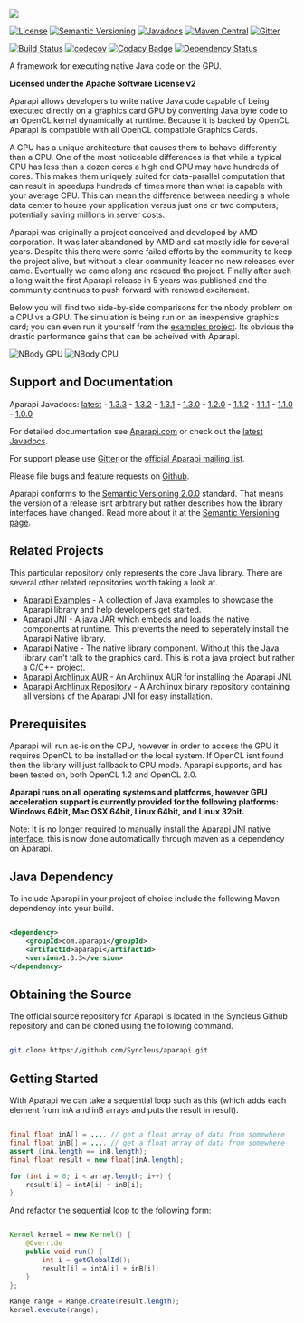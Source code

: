 ![](http://aparapi.com/images/logo-text-adjacent.png)

[![License](http://img.shields.io/:license-apache-blue.svg?style=flat-square)](http://www.apache.org/licenses/LICENSE-2.0.html)
[![Semantic Versioning](https://img.shields.io/SemVer/2.0.0.png)](http://semver.org/spec/v2.0.0.html)
[![Javadocs](http://www.javadoc.io/badge/com.aparapi/aparapi.svg)](http://www.javadoc.io/doc/com.aparapi/aparapi)
[![Maven Central](https://maven-badges.herokuapp.com/maven-central/com.aparapi/aparapi/badge.png?style=flat)](https://maven-badges.herokuapp.com/maven-central/com.aparapi/aparapi/)
[![Gitter](https://badges.gitter.im/Syncleus/aparapi.svg)](https://gitter.im/Syncleus/aparapi?utm_source=badge&utm_medium=badge&utm_campaign=pr-badge&utm_content=badge)

[![Build Status](https://travis-ci.org/Syncleus/aparapi.svg?branch=master)](https://travis-ci.org/Syncleus/aparapi)
[![codecov](https://codecov.io/gh/Syncleus/aparapi/branch/master/graph/badge.svg)](https://codecov.io/gh/Syncleus/aparapi)
[![Codacy Badge](https://api.codacy.com/project/badge/Grade/b8c0efbe275f44369d9959b5ded14bfd)](https://www.codacy.com/app/freemo/aparapi?utm_source=github.com&amp;utm_medium=referral&amp;utm_content=Syncleus/aparapi&amp;utm_campaign=badger)
[![Dependency Status](https://www.versioneye.com/user/projects/5855deafad9aa2003738a08b/badge.svg?style=flat-square)](https://www.versioneye.com/user/projects/5855deafad9aa2003738a08b)

A framework for executing native Java code on the GPU.

**Licensed under the Apache Software License v2**

Aparapi allows developers to write native Java code capable of being executed directly on a graphics card GPU by converting Java byte code to an OpenCL kernel dynamically at runtime. Because it is backed by OpenCL Aparapi is compatible with all OpenCL compatible Graphics Cards.

A GPU has a unique architecture that causes them to behave differently than a CPU. One of the most noticeable differences is that while a typical CPU has less than a dozen cores a high end GPU may have hundreds of cores. This makes them uniquely suited for data-parallel computation that can result in speedups hundreds of times more than what is capable with your average CPU. This can mean the difference between needing a whole data center to house your application versus just one or two computers, potentially saving millions in server costs.

Aparapi was originally a project conceived and developed by AMD corporation. It was later abandoned by AMD and sat mostly idle for several years. Despite this there were some failed efforts by the community to keep the project alive, but without a clear community leader no new releases ever came. Eventually we came along and rescued the project. Finally after such a long wait the first Aparapi release in 5 years was published and the community continues to push forward with renewed excitement.

Below you will find two side-by-side comparisons for the nbody problem on a CPU vs a GPU. The simulation is being run on an inexpensive graphics card; you can even run it yourself from the [examples project](https://github.com/Syncleus/aparapi-examples). Its obvious the drastic performance gains that can be acheived with Aparapi.

![NBody GPU](http://aparapi.com/images/nbody_gpu.gif) ![NBody CPU](http://aparapi.com/images/nbody_cpu.gif)

## Support and Documentation

Aparapi Javadocs: [latest](http://www.javadoc.io/doc/com.aparapi/aparapi) - [1.3.3](http://www.javadoc.io/doc/com.aparapi/aparapi/1.3.3) - [1.3.2](http://www.javadoc.io/doc/com.aparapi/aparapi/1.3.2) - [1.3.1](http://www.javadoc.io/doc/com.aparapi/aparapi/1.3.1) - [1.3.0](http://www.javadoc.io/doc/com.aparapi/aparapi/1.3.0) - [1.2.0](http://www.javadoc.io/doc/com.aparapi/aparapi/1.2.0) - [1.1.2](http://www.javadoc.io/doc/com.aparapi/aparapi/1.1.2) - [1.1.1](http://www.javadoc.io/doc/com.aparapi/aparapi/1.1.1) - [1.1.0](http://www.javadoc.io/doc/com.aparapi/aparapi/1.1.0) - [1.0.0](http://www.javadoc.io/doc/com.syncleus.aparapi/aparapi/1.0.0)

For detailed documentation see [Aparapi.com](http://Aparapi.com) or check out the [latest Javadocs](http://www.javadoc.io/doc/com.aparapi/aparapi).

For support please use [Gitter](https://gitter.im/Syncleus/aparapi) or the [official Aparapi mailing list](https://groups.google.com/d/forum/aparapi).

Please file bugs and feature requests on [Github](https://github.com/Syncleus/aparapi/issues).

Aparapi conforms to the [Semantic Versioning 2.0.0](http://semver.org/spec/v2.0.0.html) standard. That means the version of a release isnt arbitrary but rather describes how the library interfaces have changed. Read more about it at the [Semantic Versioning page](http://semver.org/spec/v2.0.0.html).

## Related Projects

This particular repository only represents the core Java library. There are several other related repositories worth taking a look at.

* [Aparapi Examples](https://github.com/Syncleus/aparapi-examples) - A collection of Java examples to showcase the Aparapi library and help developers get started.
* [Aparapi JNI](https://github.com/Syncleus/aparapi-jni) - A java JAR which embeds and loads the native components at runtime. This prevents the need to seperately install the Aparapi Native library.
* [Aparapi Native](https://github.com/Syncleus/aparapi-native) - The native library component. Without this the Java library can't talk to the graphics card. This is not a java project but rather a C/C++ project.
* [Aparapi Archlinux AUR](https://github.com/Syncleus/aparapi-archlinux) - An Archlinux AUR for installing the Aparapi JNI.
* [Aparapi Archlinux Repository](https://github.com/Syncleus/aparapi-archlinux-repo) - A Archlinux binary repository containing all versions of the Aparapi JNI for easy installation.

## Prerequisites

Aparapi will run as-is on the CPU, however in order to access the GPU it requires OpenCL to be installed on the local system. If OpenCL isnt found then the library will just fallback to CPU mode. Aparapi supports, and has been tested on, both OpenCL 1.2 and OpenCL 2.0.

**Aparapi runs on all operating systems and platforms, however GPU acceleration support is currently provided for the following platforms: Windows 64bit, Mac OSX 64bit, Linux 64bit, and Linux 32bit.**

Note: It is no longer required to manually install the [Aparapi JNI native interface](https://github.com/Syncleus/aparapi-native), this is now done automatically through maven as a dependency on Aparapi.

## Java Dependency

To include Aparapi in your project of choice include the following Maven dependency into your build.

```xml

<dependency>
    <groupId>com.aparapi</groupId>
    <artifactId>aparapi</artifactId>
    <version>1.3.3</version>
</dependency>
```

## Obtaining the Source

The official source repository for Aparapi is located in the Syncleus Github repository and can be cloned using the
following command.

```bash

git clone https://github.com/Syncleus/aparapi.git
```

## Getting Started

With Aparapi we can take a sequential loop such as this (which adds each element from inA and inB arrays and puts the result in result).

```java

final float inA[] = .... // get a float array of data from somewhere
final float inB[] = .... // get a float array of data from somewhere
assert (inA.length == inB.length);
final float result = new float[inA.length];

for (int i = 0; i < array.length; i++) {
    result[i] = intA[i] + inB[i];
}
```

And refactor the sequential loop to the following form:

```java

Kernel kernel = new Kernel() {
    @Override
    public void run() {
        int i = getGlobalId();
        result[i] = intA[i] + inB[i];
    }
};

Range range = Range.create(result.length);
kernel.execute(range);
```
